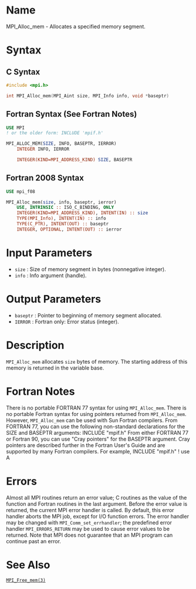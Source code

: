 # Name

MPI_Alloc_mem  - Allocates a specified memory segment.

# Syntax

## C Syntax

```c
#include <mpi.h>

int MPI_Alloc_mem(MPI_Aint size, MPI_Info info, void *baseptr)
```

## Fortran Syntax (See Fortran Notes)

```fortran
USE MPI
! or the older form: INCLUDE 'mpif.h'

MPI_ALLOC_MEM(SIZE, INFO, BASEPTR, IERROR)
    INTEGER INFO, IERROR

    INTEGER(KIND=MPI_ADDRESS_KIND) SIZE, BASEPTR
```

## Fortran 2008 Syntax

```fortran
USE mpi_f08

MPI_Alloc_mem(size, info, baseptr, ierror)
    USE, INTRINSIC :: ISO_C_BINDING, ONLY 
    INTEGER(KIND=MPI_ADDRESS_KIND), INTENT(IN) :: size
    TYPE(MPI_Info), INTENT(IN) :: info
    TYPE(C_PTR), INTENT(OUT) :: baseptr
    INTEGER, OPTIONAL, INTENT(OUT) :: ierror
```


# Input Parameters

* `size` : Size of memory segment in bytes (nonnegative integer).
* `info` : Info argument (handle).

# Output Parameters

* `baseptr` : Pointer to beginning of memory segment allocated.
* `IERROR` : Fortran only: Error status (integer).

# Description

`MPI_Alloc_mem` allocates `size` bytes of memory. The starting address of
this memory is returned in the variable base.

# Fortran Notes

There is no portable FORTRAN 77 syntax for using `MPI_Alloc_mem`. There is
no portable Fortran syntax for using pointers returned from
`MPI_Alloc_mem`. However, `MPI_Alloc_mem` can be used with Sun Fortran
compilers.
From FORTRAN 77, you can use the following non-standard declarations for
the SIZE and BASEPTR arguments:
               INCLUDE "mpif.h"
From either FORTRAN 77 or Fortran 90, you can use "Cray pointers" for
the BASEPTR argument. Cray pointers are described further in the Fortran
User's Guide and are supported by many Fortran compilers. For example,
               INCLUDE "mpif.h"
               ! use A

# Errors

Almost all MPI routines return an error value; C routines as the value
of the function and Fortran routines in the last argument.
Before the error value is returned, the current MPI error handler is
called. By default, this error handler aborts the MPI job, except for
I/O function errors. The error handler may be changed with
`MPI_Comm_set_errhandler`; the predefined error handler `MPI_ERRORS_RETURN`
may be used to cause error values to be returned. Note that MPI does not
guarantee that an MPI program can continue past an error.

# See Also

[`MPI_Free_mem(3)`](./?file=MPI_Free_mem.md)
